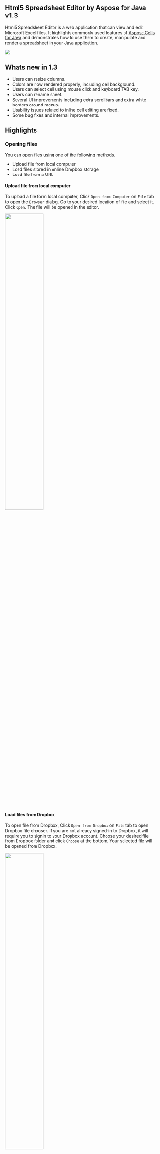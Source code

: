 ## Html5 Spreadsheet Editor by Aspose for Java v1.3

Html5 Spreadsheet Editor is a web application that can view and edit Microsoft Excel files. It highlights commonly used features of [Aspose.Cells for Java](http://www.aspose.com/java/excel-component.aspx) and demonstrates how to use them to create, manipulate and render a spreadsheet in your Java application.

![](https://cloud.githubusercontent.com/assets/9132329/5697305/5fe0d63c-9a0e-11e4-89d2-d14a90dd004e.png)

## Whats new in 1.3

* Users can resize columns.
* Colors are now rendered properly, including cell background.
* Users can select cell using mouse click and keyboard TAB key.
* Users can rename sheet.
* Several UI improvements including extra scrollbars and extra white borders around menus.
* Usability issues related to inline cell editing are fixed.
* Some bug fixes and internal improvements.

## Highlights

### Opening files

You can open files using one of the following methods.

* Upload file from local computer
* Load files stored in online Dropbox storage
* Load file from a URL

#### Upload file from local computer

To upload a file form local computer, Click `Open from Computer` on `File` tab to open the `Browser` dialog. Go to your desired location of file and select it. Click `Open`. The file will be opened in the editor.

<img src="https://cloud.githubusercontent.com/assets/9132329/5697307/886486b2-9a0e-11e4-8e14-e97aeda7919a.png" width="50%" />

#### Load files from Dropbox

To open file from Dropbox, Click `Open from Dropbox` on `File` tab to open Dropbox file chooser. If you are not already signed-in to Dropbox, it will require you to signin to your Dropbox account. Choose your desired file from Dropbox folder and click `Choose` at the bottom. Your selected file will be opened from Dropbox.

<img src="https://cloud.githubusercontent.com/assets/9132329/5697310/b9434480-9a0e-11e4-9a46-feb8612a6e65.png" width="50%" />

#### Load file from a URL

Files can be directly opened from URLs. This allows you to edit any publicly available file on Internet. To open the file append `?url=location` parameter with the value of your desired location while loading the editor. For example:

`http://spreadsheet-editor.aspose.com/?url=http://example.com/Sample.xlsx`

<img src="https://cloud.githubusercontent.com/assets/9132329/5697316/d2d6629c-9a0e-11e4-9714-0d9215e33b5f.png" width="50%" />

### Create new files

To create a new empty spreadsheet click `New` on `File` tab.

<img src="https://cloud.githubusercontent.com/assets/9132329/5697305/5fe0d63c-9a0e-11e4-89d2-d14a90dd004e.png" width="50%" />

### Export and Save files

After editing files, you will want to save those changes. The editor allows you to export and download the modified files to local computer. To export the file click `Export as` on `File` tab and choose your desired format. The modified file will be exported for download. The following formats are supported for export:

* Excel 2007-2013 XLSX
* Excel 1997-2003 XLS
* Excel XLSM
* Excel XLSB
* Excel XLTX
* Excel XLTM
* SpreadsheetML
* Portable Document Format (PDF)
* OpenDocument Spreadsheet (ODS)

<img src="https://cloud.githubusercontent.com/assets/9132329/5697333/071a84ca-9a0f-11e4-9d25-b844247bbcf6.png" width="50%" />

### Supported formats

HTML5 Spreadsheet Editor can open files in the following formats:

* Excel 1997-2003 XLS
* Excel 2007-2013 XLSX
* XLSM
* XLSB
* XLTX
* SpreadsheetML
* CVS
* OpenDocument

### Editing Cells

You can edit any cell by a double-click. When you double-click a cell, it switches to edit-mode. To cancel editing, press the ESC key. To switch to normal mode, press ENTER. You can also press TAB to move to the next cell. You can specify static text and numbers. Formulas are supported too. To enter a formula, start the cell value with an equal sign (=). For example `=SUM(A1:A5)`. All formulas supported by Microsoft Excel are supported by HTML5 Spreadsheet Editor too.

<img src="https://cloud.githubusercontent.com/assets/9132329/5697338/21a78784-9a0f-11e4-831c-3ca27c5be757.png" width="50%" />

### Cell formatting

HTML5 Spreadsheet Editor supports rendering of the following text formatting:

* Bold
* Italic
* Underlines
* Font style
* Font size
* Text color
* Strike through
* Horizontal cell alignment: left, right, center, justified
* Color

Support for editing of the following formatting is available:

* Bold
* Italic
* Underlines
* Font style
* Font size
* Horizontal cell alignment: left, right, center, justified

<img src="https://cloud.githubusercontent.com/assets/9132329/5697344/437f477a-9a0f-11e4-9a9f-8a2261b14673.png" width="50%" />

### Rows and Columns

Adding and removing rows and columns is very easy. Click inside any cell and click `Add a Row Above` to add a new row right above the selected cell. You can remove a row by following same method and clicking `Delete Row`. You can:

* Add a row above the selected cell.
* Add a row below the selected cell.
* Add a column on the left of selected cell.
* Add a column on the right of selected cell.
* Delete the row including the selected cell.
* Delete the column including the selected cell.

<img src="https://cloud.githubusercontent.com/assets/9132329/5697351/5f4b2bfe-9a0f-11e4-9802-75ace6620494.png" width="50%" />

### Working with Sheets

Microsoft Excel allows multiple sheets in a single file. HTML5 Spreadsheet Editor allows you to edit and switch between sheets. On the Sheets tab we have a drop-down list of sheets. The selected sheet is the one which is opened by the editor. To switch to another sheet, select it from the list. The plus `+` button **adds a new sheet**, and minus `-` button **deletes the selected sheet**.

To **rename existing sheet**, click on the sheet name in the text box to edit it. When you are finished editing the name, press ENTER key, or click anywhere outside the box. The sheet will be renamed.

<img src="https://cloud.githubusercontent.com/assets/9132329/5697357/77a7bf14-9a0f-11e4-92ab-ccba33d86f49.png" width="50%" />

### Embed Anywhere

You can embed HTML5 Spreadsheet Editor in any website of your choice using IFRAME. Here is an example code:

```<
iframe src="http://spreadsheet-editor.aspose.com/?url=http://example.com/Sample.xlsx" width="800" height="600">
Your web browser does not support IFRAMEs
</iframe>
```

## Setup

It is very easy to manage the project using [NetBeans IDE](https://netbeans.org/). 

1. Download the source code.
2. Open the project in NetBeans IDE.
3. Click `Run`
4. Select `Glassfish` server as Application Server.

![](https://cloud.githubusercontent.com/assets/7696899/4933205/d49e9b94-6593-11e4-879d-5ef39755a232.png)

The project build process is managed using Maven. So you can prepare a WAR file from command line without any IDE. Use the following command to generate a WAR for deployment. The documentation of corresponding application server will help you how to deploy the generated WAR and its dependencies.

```
mvn package
```

## Aspose License

The project works without a license, with limitations. To remove limitations, you can acquire a free [temporary license](http://www.aspose.com/corporate/purchase/temporary-license.aspx) or [buy a full license](http://www.aspose.com/purchase/default.aspx).

By default, it will try to load `Aspose.Total.Java.lic` file from `src/main/resources/com/aspose/spreadsheeteditor` directory. Just copy the license file to this directory. You can change the default behavior by editing `AsposeLicense` class.

## Deployment

Spreadsheet Editor can be deployed on standard compliant Java application server that support CDI. It is tested on [Glassfish 4.0](http://glassfish.org/).
